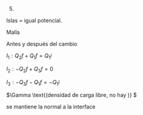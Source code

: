 5)

Islas = igual potencial.

Malla

Antes y después del cambio

$I_1 : Q_2f + Q_1f =Q_1 i$

$I_2 : -Q_2f + Q_3f = 0$

$I_3 : -Q_3f - Q_1f = -Q_1 i$

$\Gamma \text{(densidad de carga libre, no hay )} $

se mantiene la normal a la interface
